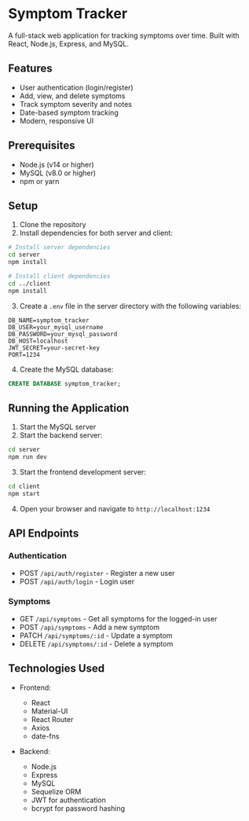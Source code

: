 # Symptom Tracker

A full-stack web application for tracking symptoms over time. Built with React, Node.js, Express, and MySQL.

## Features

- User authentication (login/register)
- Add, view, and delete symptoms
- Track symptom severity and notes
- Date-based symptom tracking
- Modern, responsive UI

## Prerequisites

- Node.js (v14 or higher)
- MySQL (v8.0 or higher)
- npm or yarn

## Setup

1. Clone the repository
2. Install dependencies for both server and client:

```bash
# Install server dependencies
cd server
npm install

# Install client dependencies
cd ../client
npm install
```

3. Create a `.env` file in the server directory with the following variables:

```
DB_NAME=symptom_tracker
DB_USER=your_mysql_username
DB_PASSWORD=your_mysql_password
DB_HOST=localhost
JWT_SECRET=your-secret-key
PORT=1234
```

4. Create the MySQL database:

```sql
CREATE DATABASE symptom_tracker;
```

## Running the Application

1. Start the MySQL server
2. Start the backend server:

```bash
cd server
npm run dev
```

3. Start the frontend development server:

```bash
cd client
npm start
```

4. Open your browser and navigate to `http://localhost:1234`

## API Endpoints

### Authentication
- POST `/api/auth/register` - Register a new user
- POST `/api/auth/login` - Login user

### Symptoms
- GET `/api/symptoms` - Get all symptoms for the logged-in user
- POST `/api/symptoms` - Add a new symptom
- PATCH `/api/symptoms/:id` - Update a symptom
- DELETE `/api/symptoms/:id` - Delete a symptom

## Technologies Used

- Frontend:
  - React
  - Material-UI
  - React Router
  - Axios
  - date-fns

- Backend:
  - Node.js
  - Express
  - MySQL
  - Sequelize ORM
  - JWT for authentication
  - bcrypt for password hashing 